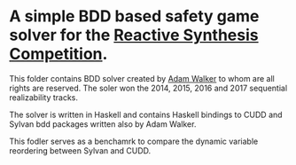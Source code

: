 # A simple BDD based safety game solver for the [Reactive Synthesis Competition](http://www.syntcomp.org/).

This folder contains BDD solver created by [Adam Walker](https://github.com/adamwalker) to whom are all rights are reserved. The soler won the 2014, 2015, 2016 and 2017 sequential realizability tracks.

The solver is written in Haskell and contains Haskell bindings to CUDD and Sylvan bdd packages written also by Adam Walker.

This fodler serves as a benchamrk to compare the dynamic variable reordering between Sylvan and CUDD.
